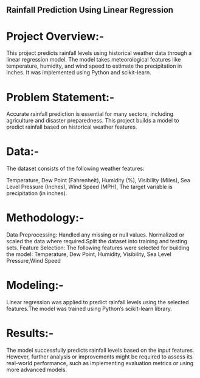 ## Rainfall Prediction Using Linear Regression

# Project Overview:-
This project predicts rainfall levels using historical weather data through a linear regression model. The model takes meteorological features like temperature, humidity, and wind speed to estimate the precipitation in inches. It was implemented using Python and scikit-learn.

# Problem Statement:-
Accurate rainfall prediction is essential for many sectors, including agriculture and disaster preparedness. This project builds a model to predict rainfall based on historical weather features.

# Data:-
The dataset consists of the following weather features:

Temperature,
Dew Point (Fahrenheit),
Humidity (%),
Visibility (Miles),
Sea Level Pressure (Inches),
Wind Speed (MPH),
The target variable is precipitation (in inches).

# Methodology:-
 Data Preprocessing: Handled any missing or null values. Normalized or scaled the data where required.Split the dataset into training and testing sets.
 Feature Selection: The following features were selected for building the model: Temperature, Dew Point, Humidity, Visibility, Sea Level Pressure,Wind Speed

# Modeling:- 
Linear regression was applied to predict rainfall levels using the selected features.The model was trained using Python’s scikit-learn library.

# Results:-
The model successfully predicts rainfall levels based on the input features. However, further analysis or improvements might be required to assess its real-world performance, such as implementing evaluation metrics or using more advanced models.
